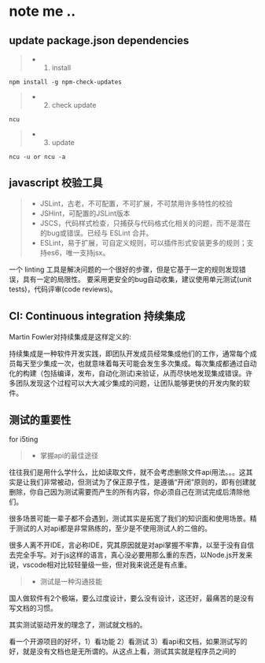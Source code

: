 # note me ..

## update package.json dependencies
> * 1. install
```shell
npm install -g npm-check-updates
``` 
> * 2. check update
```shell
ncu
```
> * 3. update 
```shell
ncu -u or ncu -a
```

## javascript 校验工具
> * JSLint，古老，不可配置，不可扩展，不可禁用许多特性的校验
> * JSHint，可配置的JSLint版本
> * JSCS，代码样式检查，只捕获与代码格式化相关的问题，而不是潜在的bug或错误。已经与 ESLint 合并。
> * ESLint，易于扩展，可自定义规则，可以插件形式安装更多的规则；支持es6，唯一支持jsx。

一个 linting 工具是解决问题的一个很好的步骤，但是它基于一定的规则发现错误，具有一定的局限性。
要采用更安全的bug自动收集，建议使用单元测试(unit tests)，代码评审(code reviews)。

## CI: Continuous integration 持续集成
Martin Fowler对持续集成是这样定义的:

持续集成是一种软件开发实践，即团队开发成员经常集成他们的工作，通常每个成员每天至少集成一次，也就意味着每天可能会发生多次集成。每次集成都通过自动化的构建（包括编译，发布，自动化测试)来验证，从而尽快地发现集成错误。许多团队发现这个过程可以大大减少集成的问题，让团队能够更快的开发内聚的软件。

## 测试的重要性

for i5ting
> * 掌握api的最佳途径

往往我们是用什么学什么，比如读取文件，就不会考虑删除文件api用法。。。这其实是让我们非常被动，但测试为了保正原子性，是遵循“开闭”原则的，即有创建就删除，你自己因为测试需要而产生的所有内容，你必须自己在测试完成后清除他们。

很多场景可能一辈子都不会遇到，测试其实是拓宽了我们的知识面和使用场景。精于测试的人对api都是非常熟练的，至少是不使用测试人的二倍的。

很多人离不开IDE，言必称IDE，究其原因就是对api掌握不牢靠，以至于没有自信去完全手写。对于js这样的语言，真心没必要用那么重的东西，以Node.js开发来说，vscode相对比较轻量级一些，但对我来说还是有点重。

> * 测试是一种沟通技能

国人做软件有2个极端，要么过度设计，要么没有设计，这还好，最痛苦的是没有写文档的习惯。

其实测试驱动开发的理念了，测试就文档的。

看一个开源项目的好坏，1）看功能 2）看测试 3）看api和文档，如果测试写的好，就是没有文档也是无所谓的。从这点上看，测试其实就是程序员之间的